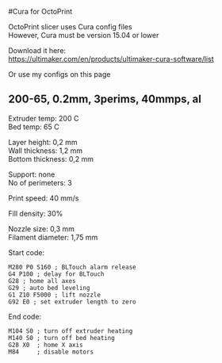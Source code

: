 #Cura for OctoPrint

OctoPrint slicer uses Cura config files  
However, Cura must be version 15.04 or lower  

Download it here:  
https://ultimaker.com/en/products/ultimaker-cura-software/list  

Or use my configs on this page  

200-65, 0.2mm, 3perims, 40mmps, al
---------------
Extruder temp: 200 C  
Bed temp: 65 C  

Layer height: 0,2 mm  
Wall thickness: 1,2 mm  
Bottom thickness: 0,2 mm  

Support: none  
No of perimeters: 3  

Print speed: 40 mm/s  

Fill density: 30%  

Nozzle size: 0,3 mm  
Filament diameter: 1,75 mm  

Start code:  

	M280 P0 S160 ; BLTouch alarm release
	G4 P100 ; delay for BLTouch
	G28 ; home all axes
	G29 ; auto bed leveling
	G1 Z10 F5000 ; lift nozzle
	G92 E0 ; set extruder length to zero

End code:  

	M104 S0 ; turn off extruder heating
	M140 S0 ; turn off bed heating
	G28 X0  ; home X axis
	M84     ; disable motors

	